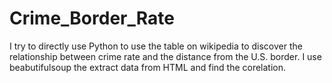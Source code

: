 # Crime_Border_Rate
I try to directly use Python to use the table on wikipedia to discover the relationship between crime rate and the distance from the U.S. border. 
I use beabutifulsoup the extract data from HTML and find the corelation. 
